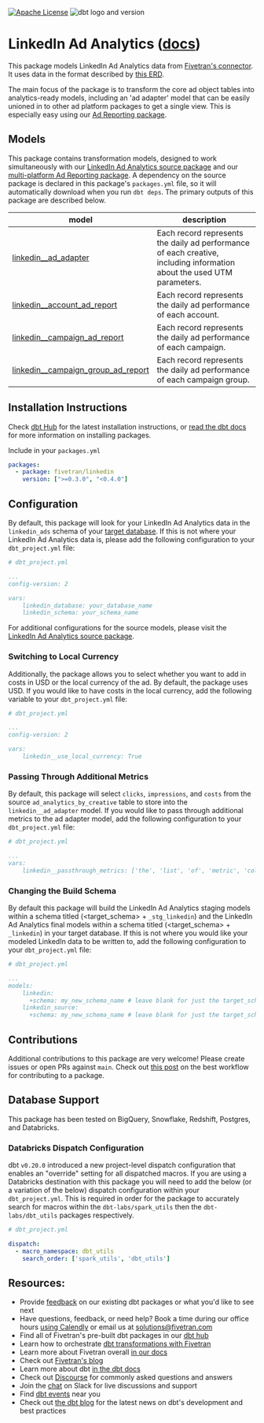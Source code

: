 [![Apache License](https://img.shields.io/badge/License-Apache%202.0-blue.svg)](https://opensource.org/licenses/Apache-2.0) ![dbt logo and version](https://img.shields.io/static/v1?logo=dbt&label=dbt-version&message=0.20.x&color=orange)
# LinkedIn Ad Analytics ([docs](https://fivetran-dbt-linkedin.netlify.app/#!/overview))

This package models LinkedIn Ad Analytics data from [Fivetran's connector](https://fivetran.com/docs/applications/linkedin-ads). It uses data in the format described by [this ERD](https://fivetran.com/docs/applications/linkedin-ads#schemainformation).

The main focus of the package is to transform the core ad object tables into analytics-ready models, including an 'ad adapter' model that can be easily unioned in to other ad platform packages to get a single view. This is especially easy using our [Ad Reporting package](https://github.com/fivetran/dbt_ad_reporting).

## Models

This package contains transformation models, designed to work simultaneously with our [LinkedIn Ad Analytics source package](https://github.com/fivetran/dbt_linkedin_source) and our [multi-platform Ad Reporting package](https://github.com/fivetran/dbt_ad_reporting). A dependency on the source package is declared in this package's `packages.yml` file, so it will automatically download when you run `dbt deps`. The primary outputs of this package are described below.

| **model**                          | **description**                                                                                                        |
| ---------------------------------- | ---------------------------------------------------------------------------------------------------------------------- |
| [linkedin__ad_adapter](models/linkedin__ad_adapter.sql)               | Each record represents the daily ad performance of each creative, including information about the used UTM parameters. |
| [linkedin__account_ad_report](models/linkedin__account_ad_report.sql)        | Each record represents the daily ad performance of each account.                                                       |
| [linkedin__campaign_ad_report](models/linkedin__campaign_ad_report.sql)       | Each record represents the daily ad performance of each campaign.                                                      |
| [linkedin__campaign_group_ad_report](models/linkedin__campaign_group_ad_report.sql) | Each record represents the daily ad performance of each campaign group.                                                |

## Installation Instructions
Check [dbt Hub](https://hub.getdbt.com/) for the latest installation instructions, or [read the dbt docs](https://docs.getdbt.com/docs/package-management) for more information on installing packages.

Include in your `packages.yml`

```yaml
packages:
  - package: fivetran/linkedin
    version: [">=0.3.0", "<0.4.0"]
```

## Configuration
By default, this package will look for your LinkedIn Ad Analytics data in the `linkedin_ads` schema of your [target database](https://docs.getdbt.com/docs/running-a-dbt-project/using-the-command-line-interface/configure-your-profile). If this is not where your LinkedIn Ad Analytics data is, please add the following configuration to your `dbt_project.yml` file:

```yml
# dbt_project.yml

...
config-version: 2

vars:
    linkedin_database: your_database_name
    linkedin_schema: your_schema_name

```
For additional configurations for the source models, please visit the [LinkedIn Ad Analytics source package](https://github.com/fivetran/dbt_linkedin_source).

### Switching to Local Currency
Additionally, the package allows you to select whether you want to add in costs in USD or the local currency of the ad. By default, the package uses USD. If you would like to have costs in the local currency, add the following variable to your `dbt_project.yml` file:

```yml
# dbt_project.yml

...
config-version: 2

vars:
    linkedin__use_local_currency: True
```

### Passing Through Additional Metrics
By default, this package will select `clicks`, `impressions`, and `costs` from the source `ad_analytics_by_creative` table to store into the `linkedin__ad_adapter` model. If you would like to pass through additional metrics to the ad adapter model, add the following configuration to your `dbt_project.yml` file:

```yml
# dbt_project.yml

...
vars:
    linkedin__passthrough_metrics: ['the', 'list', 'of', 'metric', 'columns', 'to', 'include'] # from LINKEDIN_ADS.AD_ANALYTICS_BY_CREATIVE
```

### Changing the Build Schema
By default this package will build the LinkedIn Ad Analytics staging models within a schema titled (<target_schema> + `_stg_linkedin`) and the LinkedIn Ad Analytics final models within a schema titled (<target_schema> + `_linkedin`) in your target database. If this is not where you would like your modeled LinkedIn data to be written to, add the following configuration to your `dbt_project.yml` file:

```yml
# dbt_project.yml

...
models:
    linkedin:
      +schema: my_new_schema_name # leave blank for just the target_schema
    linkedin_source:
      +schema: my_new_schema_name # leave blank for just the target_schema
```

## Contributions
Additional contributions to this package are very welcome! Please create issues
or open PRs against `main`. Check out 
[this post](https://discourse.getdbt.com/t/contributing-to-a-dbt-package/657) 
on the best workflow for contributing to a package.

## Database Support
This package has been tested on BigQuery, Snowflake, Redshift, Postgres, and Databricks.

### Databricks Dispatch Configuration
dbt `v0.20.0` introduced a new project-level dispatch configuration that enables an "override" setting for all dispatched macros. If you are using a Databricks destination with this package you will need to add the below (or a variation of the below) dispatch configuration within your `dbt_project.yml`. This is required in order for the package to accurately search for macros within the `dbt-labs/spark_utils` then the `dbt-labs/dbt_utils` packages respectively.
```yml
# dbt_project.yml

dispatch:
  - macro_namespace: dbt_utils
    search_order: ['spark_utils', 'dbt_utils']
```

## Resources:
- Provide [feedback](https://www.surveymonkey.com/r/DQ7K7WW) on our existing dbt packages or what you'd like to see next
- Have questions, feedback, or need help? Book a time during our office hours [using Calendly](https://calendly.com/fivetran-solutions-team/fivetran-solutions-team-office-hours) or email us at solutions@fivetran.com
- Find all of Fivetran's pre-built dbt packages in our [dbt hub](https://hub.getdbt.com/fivetran/)
- Learn how to orchestrate [dbt transformations with Fivetran](https://fivetran.com/docs/transformations/dbt)
- Learn more about Fivetran overall [in our docs](https://fivetran.com/docs)
- Check out [Fivetran's blog](https://fivetran.com/blog)
- Learn more about dbt [in the dbt docs](https://docs.getdbt.com/docs/introduction)
- Check out [Discourse](https://discourse.getdbt.com/) for commonly asked questions and answers
- Join the [chat](http://slack.getdbt.com/) on Slack for live discussions and support
- Find [dbt events](https://events.getdbt.com) near you
- Check out [the dbt blog](https://blog.getdbt.com/) for the latest news on dbt's development and best practices
